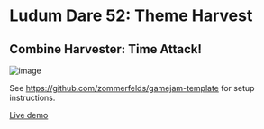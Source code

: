 # Ludum Dare 52: Theme Harvest

## Combine Harvester: Time Attack!

![image](https://user-images.githubusercontent.com/1260622/211217176-569abce5-e902-4ef9-bfac-c2dffe4ef22d.png)

See https://github.com/zommerfelds/gamejam-template for setup instructions.

[Live demo](https://zommerfelds.github.io/ldjam52/)
